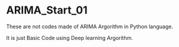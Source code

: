 # ARIMA_Start_01
These are not codes made of ARIMA Argorithm in Python language.

It is just Basic Code using Deep learning Argorithm.
